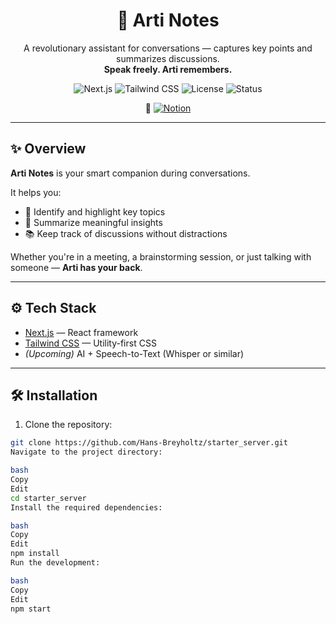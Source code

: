<h1 align="center">🧠 Arti Notes</h1>

<p align="center">
  A revolutionary assistant for conversations — captures key points and summarizes discussions.<br/>
  <strong>Speak freely. Arti remembers.</strong>
</p>

<p align="center">
  <img alt="Next.js" src="https://img.shields.io/badge/Next.js-000?logo=nextdotjs&logoColor=white" />
  <img alt="Tailwind CSS" src="https://img.shields.io/badge/Tailwind_CSS-38B2AC?logo=tailwind-css&logoColor=white" />
  <img alt="License" src="https://img.shields.io/badge/License-MIT-yellow.svg" />
  <img alt="Status" src="https://img.shields.io/badge/status-in%20progress-orange" />
</p>

<p align="center">
  🔗 <a href="https://www.notion.so/articonsult/Arti-Notes-x-ByBreyholtz-Utvikling-1b2094de4dcb80e2aebae2efbc3894bc?pvs=4" target="_blank">
    <img alt="Notion" src="https://img.shields.io/badge/View%20on-Notion-000000?logo=notion&logoColor=white" />
  </a>
</p>

---

## ✨ Overview

**Arti Notes** is your smart companion during conversations.

It helps you:
- 🧠 Identify and highlight key topics
- 📝 Summarize meaningful insights
- 📚 Keep track of discussions without distractions

Whether you're in a meeting, a brainstorming session, or just talking with someone — **Arti has your back**.

---

## ⚙️ Tech Stack

- [Next.js](https://nextjs.org/) — React framework
- [Tailwind CSS](https://tailwindcss.com/) — Utility-first CSS
- *(Upcoming)* AI + Speech-to-Text (Whisper or similar)

---

## 🛠️ Installation

1. Clone the repository:

```bash
git clone https://github.com/Hans-Breyholtz/starter_server.git
Navigate to the project directory:

bash
Copy
Edit
cd starter_server
Install the required dependencies:

bash
Copy
Edit
npm install
Run the development:

bash
Copy
Edit
npm start
